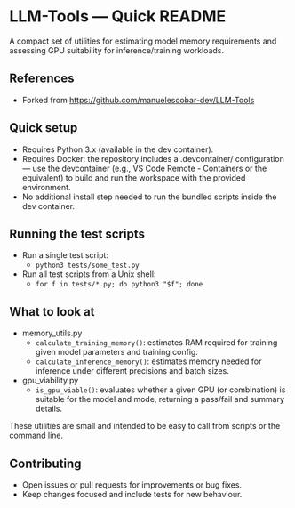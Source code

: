 # LLM-Tools — Quick README

A compact set of utilities for estimating model memory requirements and assessing GPU suitability for inference/training workloads.

## References
- Forked from https://github.com/manuelescobar-dev/LLM-Tools

## Quick setup
- Requires Python 3.x (available in the dev container).
- Requires Docker: the repository includes a .devcontainer/ configuration — use the devcontainer (e.g., VS Code Remote - Containers or the equivalent) to build and run the workspace with the provided environment.
- No additional install step needed to run the bundled scripts inside the dev container.

## Running the test scripts
- Run a single test script:
  - `python3 tests/some_test.py`
- Run all test scripts from a Unix shell:
  - `for f in tests/*.py; do python3 "$f"; done`

## What to look at
- memory_utils.py
  - `calculate_training_memory()`: estimates RAM required for training given model parameters and training config.
  - `calculate_inference_memory()`: estimates memory needed for inference under different precisions and batch sizes.
- gpu_viability.py
  - `is_gpu_viable()`: evaluates whether a given GPU (or combination) is suitable for the model and mode, returning a pass/fail and summary details.

These utilities are small and intended to be easy to call from scripts or the command line.

## Contributing
- Open issues or pull requests for improvements or bug fixes.
- Keep changes focused and include tests for new behaviour.